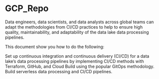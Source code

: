 # GCP_Repo
Data engineers, data scientists, and data analysts across global teams can adapt the methodologies from CI/CD practices to help to ensure high quality, maintainability, and adaptability of the data lake data processing pipelines.

This document show you how to do the following:

Set up continuous integration and continuous delivery (CI/CD) for a data lake’s data processing pipelines by implementing CI/CD methods with Terraform, GitHub, and Cloud Build using the popular GitOps methodology.
Build serverless data processing and CI/CD pipelines.
